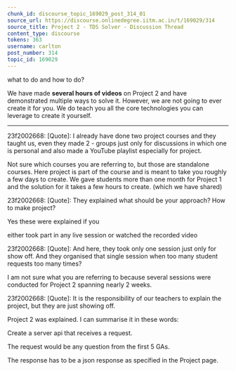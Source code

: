 ```yaml
---
chunk_id: discourse_topic_169029_post_314_01
source_url: https://discourse.onlinedegree.iitm.ac.in/t/169029/314
source_title: Project 2 - TDS Solver - Discussion Thread
content_type: discourse
tokens: 363
username: carlton
post_number: 314
topic_id: 169029
---
```


 what to do and how to do?

We have made **several hours of videos** on Project 2 and have demonstrated multiple ways to solve it. However, we are not going to ever create it for you. We do teach you all the core technologies you can leverage to create it yourself.

---

23f2002668:
[Quote]: 
I already have done two project courses and they taught us, even they made 2 - groups just only for discussions in which one is personal and also made a YouTube playlist especially for project.

Not sure which courses you are referring to, but those are standalone courses. Here project is part of the course and is meant to take you roughly a few days to create. We gave students more than one month for Project 1 and the solution for it takes a few hours to create. (which we have shared)

23f2002668:
[Quote]: 
They explained what should be your approach? How to make project?

Yes these were explained if you

either took part in any live session or
watched the recorded video

23f2002668:
[Quote]: 
And here, they took only one session just only for show off. And they organised that single session when too many student requests too many times?

I am not sure what you are referring to because several sessions were conducted for Project 2 spanning nearly 2 weeks.

23f2002668:
[Quote]: 
It is the responsibility of our teachers to explain the project, but they are just showing off.

Project 2 was explained. I can summarise it in these words:

Create a server api that receives a request.

The request would be any question from the first 5 GAs.

The response has to be a json response as specified in the Project page.
